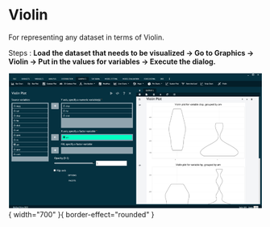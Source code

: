 # Violin

For representing any dataset in terms of Violin.

Steps
: __Load the dataset that needs to be visualized -> Go to Graphics -> Violin -> Put in the values for variables -> Execute the dialog.__

![alt text](screenshots/image192.png){ width="700" }{ border-effect="rounded" }
